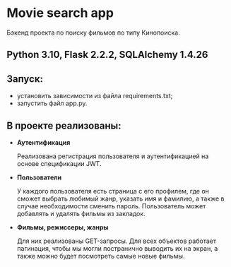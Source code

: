 # Movie search app
Бэкенд проекта по поиску фильмов по типу Кинопоиска.
## Python 3.10, Flask 2.2.2, SQLAlchemy 1.4.26
## Запуск:
* установить зависимости из файла requirements.txt;
* запустить файл app.py.

## В проекте реализованы:
- **Аутентификация**
    
   Реализована регистрация пользователя и аутентификацией на основе спецификации JWT.
    
- **Пользователи**
    
    У каждого пользователя есть страница с его профилем, где он сможет выбрать любимый жанр, указать имя и фамилию, а также в случае необходимости сменить пароль. 
    Пользователь может добавлять и удалять фильмы из закладок.
    
- **Фильмы, режиссеры, жанры**
    
    Для них реализованы GET-запросы. Для всех объектов работает пагинация, чтобы мы могли постранично выводить их на экран, а также можно будет посмотреть самые новые фильмы.
